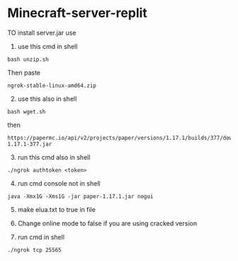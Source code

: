 # Minecraft-server-replit

TO install server.jar
use 

1. use this cmd in shell
```
bash unzip.sh
```
Then paste

```
ngrok-stable-linux-amd64.zip
```
2. use this also in shell
```
bash wget.sh 
```
then
```
https://papermc.io/api/v2/projects/paper/versions/1.17.1/builds/377/downloads/paper-1.17.1-377.jar
```

3. run this cmd also in shell
```
./ngrok authtoken <token>
```

4. run cmd console  not in shell
```
java -Xmx1G -Xms1G -jar paper-1.17.1.jar nogui

```

5. make elua.txt to true in file

6. Change online mode to false if you are using cracked version

7. run cmd in shell
```
./ngrok tcp 25565
```




